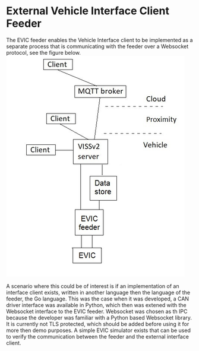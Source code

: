 # External Vehicle Interface Client Feeder
The EVIC feeder enables the Vehicle Interface client to be implemented as a separate process that is communicating with the feeder over a Websocket protocol, see the figure below.
![EVIC feeder tech stack](pics/VISSv2-tech-stack-EVIC-feeder.jpg?pct=50)<br>

A scenario where this could be of interest is if an implementation of an interface client exists, written in another language then the language of the feeder, the Go language.
This was the case when it was developed, a CAN driver interface was available in Python, which then was extened with the Websocket interface to the EVIC feeder.
Websocket was chosen as th IPC because the developer was familiar with a Python based Websocket library. It is currently not TLS protected,
which should be added before using it for more then demo purposes.
A simple EVIC simulator exists that can be used to verify the communication between the feeder and the external interface client.
